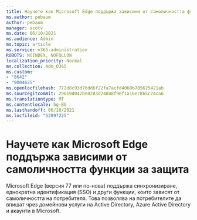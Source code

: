 ```yaml
---
title: Научете как Microsoft Edge поддържа зависими от самоличността функции за защита
ms.author: pebaum
author: pebaum
manager: scotv
ms.date: 06/10/2021
ms.audience: Admin
ms.topic: article
ms.service: o365-administration
ROBOTS: NOINDEX, NOFOLLOW
localization_priority: Normal
ms.collection: Adm_O365
ms.custom:
- "8642"
- "9004625"
ms.openlocfilehash: 772d8c93d7bdd6f22fa7acfd4060b705625421ab
ms.sourcegitcommit: 29019d042be8283d24048f96f1a16ec865c74ca6
ms.translationtype: MT
ms.contentlocale: bg-BG
ms.lasthandoff: 06/10/2021
ms.locfileid: "52897225"
---
```

# <a name="learn-how-microsoft-edge-supports-identity-dependent-security-features"></a>Научете как Microsoft Edge поддържа зависими от самоличността функции за защита

Microsoft Edge (версия 77 или по-нова) поддържа синхронизиране, еднократна идентификация (SSO) и други функции, които зависят от самоличността на потребителя. Това позволява на потребителите да впишат чрез домейнови услуги на Active Directory, Azure Active Directory и акаунти в Microsoft.
